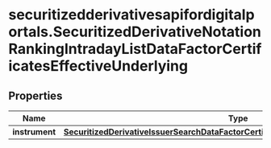 # securitizedderivativesapifordigitalportals.SecuritizedDerivativeNotationRankingIntradayListDataFactorCertificatesEffectiveUnderlying

## Properties

Name | Type | Description | Notes
------------ | ------------- | ------------- | -------------
**instrument** | [**SecuritizedDerivativeIssuerSearchDataFactorCertificatesEffectiveUnderlyingInstrument**](SecuritizedDerivativeIssuerSearchDataFactorCertificatesEffectiveUnderlyingInstrument.md) |  | [optional] 


